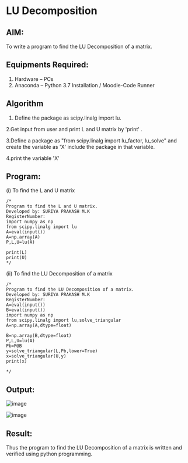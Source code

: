 # LU Decomposition 

## AIM:
To write a program to find the LU Decomposition of a matrix.

## Equipments Required:
1. Hardware – PCs
2. Anaconda – Python 3.7 Installation / Moodle-Code Runner

## Algorithm
1. Define the package as scipy.linalg import lu.


2.Get input from user and print L and U matrix by 'print' .


3.Define a package as "from scipy.linalg import lu_factor, lu_solve" and create the variable as 'X' include the package in that variable.


4.print the variable 'X'

## Program:
(i) To find the L and U matrix
```
/*
Program to find the L and U matrix.
Developed by: SURIYA PRAKASH M.K
RegisterNumber:
import numpy as np
from scipy.linalg import lu
A=eval(input())
A=np.array(A)
P,L,U=lu(A)

print(L)
print(U)
*/
```
(ii) To find the LU Decomposition of a matrix
```
/*
Program to find the LU Decomposition of a matrix.
Developed by: SURIYA PRAKASH M.K
RegisterNumber:
A=eval(input())
B=eval(input())
import numpy as np
from scipy.linalg import lu,solve_triangular
A=np.array(A,dtype=float)

B=np.array(B,dtype=float)
P,L,U=lu(A)
Pb=P@B
y=solve_triangular(L,Pb,lower=True)
x=solve_triangular(U,y)
print(x)

*/
```

## Output:
![image](https://github.com/user-attachments/assets/50fbfb26-3ed7-4242-bb60-e4af23c81db3)

![image](https://github.com/user-attachments/assets/a783b5bf-b577-4784-a68d-78095e44576c)


## Result:
Thus the program to find the LU Decomposition of a matrix is written and verified using python programming.

